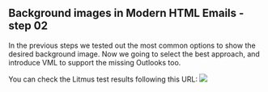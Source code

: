 ## Background images in Modern HTML Emails - step 02

In the previous steps we tested out the most common options to show the desired background image. Now we going to select the best approach, and introduce VML to support the missing Outlooks too.

You can check the Litmus test results following this URL:
![](https://litmus.com/checklist/emails/public/8a995d1)